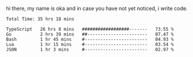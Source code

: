 hi there, my name is oka and in case you have not yet noticed, i write code.

<!--START_SECTION:waka-->

```javascript, typescript, go, python, dockerfile, yaml, markdown, html, javascriptreact, typescriptreact, json, rust
Total Time: 35 hrs 18 mins

TypeScript   26 hrs 8 mins   ##################-------   73.55 %
Go           2 hrs 39 mins   ##-----------------------   07.47 %
Bash         1 hr 45 mins    #------------------------   04.93 %
Lua          1 hr 15 mins    #------------------------   03.54 %
JSON         1 hr 3 mins     #------------------------   02.97 %
```

<!--END_SECTION:waka-->

<!--
**okawibawa/okawibawa** is a ✨ _special_ ✨ repository because its `README.md` (this file) appears on your GitHub profile.

Here are some ideas to get you started:

- 🔭 I’m currently working on ...
- 🌱 I’m currently learning ...
- 👯 I’m looking to collaborate on ...
- 🤔 I’m looking for help with ...
- 💬 Ask me about ...
- 📫 How to reach me: ...
- 😄 Pronouns: ...
- ⚡ Fun fact: ...
-->

